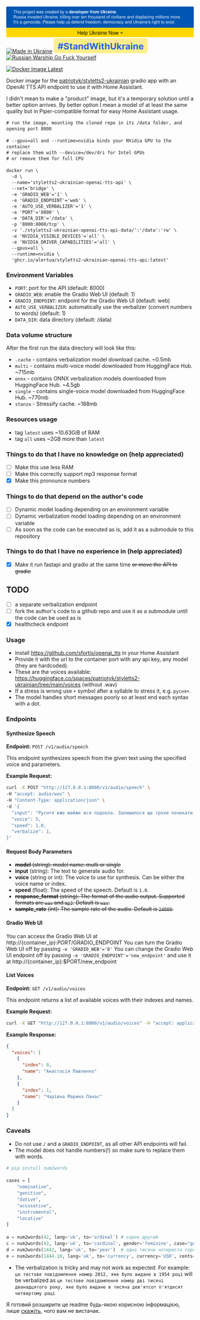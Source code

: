 [![Stand With Ukraine](https://raw.githubusercontent.com/vshymanskyy/StandWithUkraine/main/banner-direct-single.svg)](https://stand-with-ukraine.pp.ua)
[![Made in Ukraine](https://img.shields.io/badge/made_in-Ukraine-ffd700.svg?labelColor=0057b7)](https://stand-with-ukraine.pp.ua)
[![Stand With Ukraine](https://raw.githubusercontent.com/vshymanskyy/StandWithUkraine/main/badges/StandWithUkraine.svg)](https://stand-with-ukraine.pp.ua)
[![Russian Warship Go Fuck Yourself](https://raw.githubusercontent.com/vshymanskyy/StandWithUkraine/main/badges/RussianWarship.svg)](https://stand-with-ukraine.pp.ua)


[![Docker Image Latest](https://github.com/ALERTua/styletts2-ukrainian-openai-tts-api/actions/workflows/docker-image.yml/badge.svg)](https://github.com/ALERTua/styletts2-ukrainian-openai-tts-api/actions/workflows/docker-image.yml)

Docker image for the [patriotyk/styletts2-ukrainian](https://huggingface.co/spaces/patriotyk/styletts2-ukrainian) gradio app with an OpenAI TTS API endpoint to use it with Home Assistant.

I didn't mean to make a "product" image, but it's a temporary solution until a better option arrives. 
By better option I mean a model of at least the same quality but in Piper-compatible format for easy Home Assistant usage.

```
# run the image, mounting the cloned repo in its /data folder, and opening port 8000

# --gpus=all and --runtime=nvidia binds your NVidia GPU to the container
# replace them with --device=/dev/dri for Intel GPUs
# or remove them for full CPU

docker run \
  -d \
  --name='styletts2-ukrainian-openai-tts-api' \
  --net='bridge' \
  -e 'GRADIO_WEB'='1' \
  -e 'GRADIO_ENDPOINT'='web' \
  -e 'AUTO_USE_VERBALIZER'='1' \
  -e 'PORT'='8000' \
  -e 'DATA_DIR'='/data' \
  -p '8000:8000/tcp' \
  -v './styletts2-ukrainian-openai-tts-api-data/':'/data':'rw' \
  -e 'NVIDIA_VISIBLE_DEVICES'='all' \
  -e 'NVIDIA_DRIVER_CAPABILITIES'='all' \
  --gpus=all \
  --runtime=nvidia \
  'ghcr.io/alertua/styletts2-ukrainian-openai-tts-api:latest'
```
### Environment Variables

- `PORT`: port for the API (default: 8000)
- `GRADIO_WEB`: enable the Gradio Web UI (default: 1)
- `GRADIO_ENDPOINT`: endpoint for the Gradio Web UI (default: web)
- `AUTO_USE_VERBALIZER`: automatically use the verbalizer (convert numbers to words) (default: 1)
- `DATA_DIR`: data directory (default: /data)

### Data volume structure
After the first run the data directory will look like this:

- `.cache` - contains verbalization model download cache. ~0.5mb
- `multi` - contains multi-voice model downloaded from HuggingFace Hub. ~715mb
- `onnx` - contains ONNX verbalization models downloaded from HuggingFace Hub. ~4.5gb
- `single` - contains single-voice model downloaded from HuggingFace Hub. ~770mb
- `stanza` - Stressify cache. ~188mb

### Resources usage
- tag `latest` uses ~10.63GiB of RAM
- tag `all` uses ~2GB more than `latest`

### Things to do that I have no knowledge on (help appreciated)

- [ ] Make this use less RAM
- [ ] Make this correctly support mp3 response format
- [x] Make this pronounce numbers

### Things to do that depend on the author's code

- [ ] Dynamic model loading depending on an environment variable
- [ ] Dynamic verbalization model loading depending on an environment variable
- [ ] As soon as the code can be executed as is, add it as a submodule to this repository

### Things to do that I have no experience in (help appreciated)

- [x] Make it run fastapi and gradio at the same time ~~or move the API to gradio~~

## TODO

- [ ] a separate verbalization endpoint
- [ ] fork the author's code to a github repo and use it as a submodule until the code can be used as is 
- [x] healthcheck endpoint

### Usage

- Install https://github.com/sfortis/openai_tts in your Home Assistant
- Provide it with the url to the container port with any api key, any model (they are hardcoded).
- These are the voices available: https://huggingface.co/spaces/patriotyk/styletts2-ukrainian/tree/main/voices (without .wav)
- If a stress is wrong use `+` symbol after a syllable to stress it, e.g. `русня+`.
- The model handles short messages poorly so at least end each syntax with a dot. 

### Endpoints

#### Synthesize Speech

**Endpoint:** `POST /v1/audio/speech`

This endpoint synthesizes speech from the given text using the specified voice and parameters.

**Example Request:**

```bash
curl -X POST "http://127.0.0.1:8000/v1/audio/speech" \
-H "accept: audio/wav" \
-H "Content-Type: application/json" \
-d '{
  "input": "Русн+я вже майже вся подохла. Залишилося ще трохи почекати, і перемога буде за нами.",
  "voice": 5,
  "speed": 1.0,
  "verbalize": 1,
}'
```
#### Request Body Parameters

- ~~**model** (string): model name: multi or single~~
- **input** (string): The text to generate audio for.
- **voice** (string or int): The voice to use for synthesis. Can be either the voice name or index.
- **speed** (float): The speed of the speech. Default is `1.0`.
- ~~**response_format** (string): The format of the audio output. Supported formats are `wav` and `mp3`. Default is `wav`.~~
- ~~**sample_rate** (int): The sample rate of the audio. Default is `24000`.~~

#### Gradio Web UI

You can access the Gradio Web UI at http://{container_ip}:$PORT/$GRADIO_ENDPOINT
You can turn the Gradio Web UI off by passing `-e 'GRADIO_WEB'='0'`
You can change the Gradio Web UI endpoint off by passing `-e 'GRADIO_ENDPOINT'='new_endpoint'` and use it at http://{container_ip}:$PORT/new_endpoint


#### List Voices

**Endpoint:** `GET /v1/audio/voices`

This endpoint returns a list of available voices with their indexes and names.

**Example Request:**

```bash
curl -X GET "http://127.0.0.1:8000/v1/audio/voices" -H "accept: application/json"
```

**Example Response:**

```json
{
  "voices": [
    {
      "index": 0,
      "name": "Анастасія Павленко"
    },
    {
      "index": 1,
      "name": "Чарівна Марина Панас"
    }
  ]
}
```

### Caveats

- Do not use `/` and a `GRADIO_ENDPOINT`, as all other API endpoints will fail.
- The model does not handle numbers(!) so make sure to replace them with words.
```python
# pip install num2words

cases = [
    "nominative",
    "genitive",
    "dative",
    "accusative",
    "instrumental",
    "locative"
]
    
a = num2words(42, lang='uk', to='ordinal') # сорок другий
c = num2words(42, lang='uk', to='cardinal', gender='feminine', case="genitive")  # сорока двох
d = num2words(1442, lang='uk', to='year')  # одна тисяча чотириста сорок два
e = num2words(1444.10, lang='uk', to='currency', currency='USD', cents=False, separator='', adjective=True)  # одна тисяча чотириста сорок чотири долари 10 центів
```
- The verbalization is tricky and may not work as expected. For example:
`це тестове повідомлення номер 2012, яке було видане в 1954 році`
will be verbalized as
`це тестове повідомлення номер дві тисячі дванадцятого року, яке було видане в тисяча дев'ятсот п'ятдесят четвертому році`


Я готовий розширити це readme будь-якою корисною інформацією, лише [скажіть](https://github.com/ALERTua/styletts2-ukrainian-openai-tts-api/discussions/new/choose), чого вам не вистачає.
